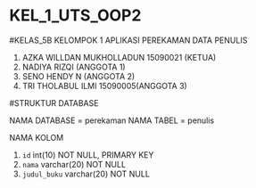 # KEL_1_UTS_OOP2
#KELAS_5B
KELOMPOK 1 APLIKASI PEREKAMAN DATA PENULIS

1. AZKA WILLDAN MUKHOLLADUN 15090021 (KETUA)
2. NADIYA RIZQI (ANGGOTA 1)
3. SENO HENDY N (ANGGOTA 2)
4. TRI THOLABUL ILMI 15090005(ANGGOTA 3)

#STRUKTUR DATABASE

NAMA DATABASE = perekaman
NAMA TABEL    = penulis

 NAMA KOLOM
 1. `id` int(10) NOT NULL, PRIMARY KEY
 2. `nama` varchar(20) NOT NULL
 3. `judul_buku` varchar(20) NOT NULL





